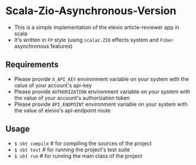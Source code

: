 # Scala-Zio-Asynchronous-Version
- This is a simple implementation of the elevio article-reviewer app in scala
- It's written in `FP` style (using `scalaz.ZIO` effects system and `Fiber` asynchronous features)

## Requirements
- Please provide `X_API_KEY` environment variable on your system with the value of your account's api-key
- Please provide `AUTHORIZATION` environment variable on your system with the value of your account's authorization token
- Please provide `API_ENDPOINT` environment variable on your system with the value of elevio's api-endpoint route

## Usage
- `$ sbt compile` # for compiling the sources of the project
- `$ sbt test`    # for running the project's test suite
- `$ sbt run`     # for running the main class of the project